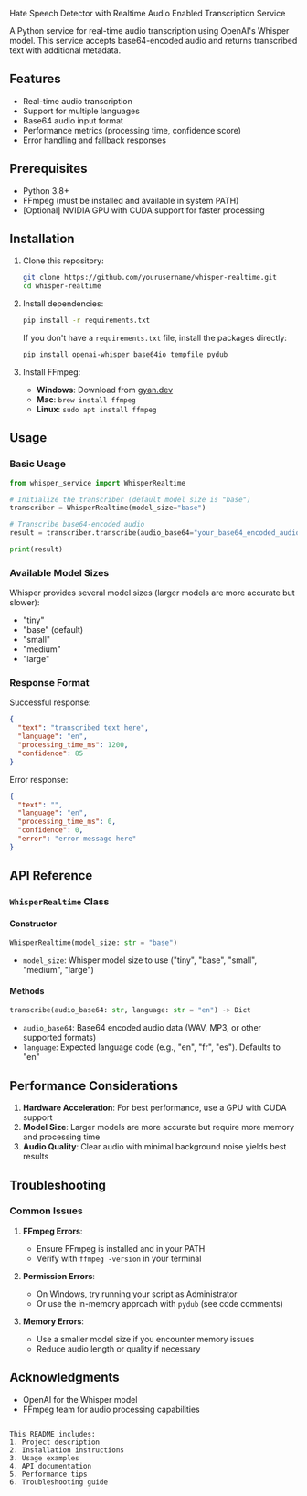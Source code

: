 
Hate Speech Detector with Realtime Audio Enabled Transcription Service

A Python service for real-time audio transcription using OpenAI's Whisper model. This service accepts base64-encoded audio and returns transcribed text with additional metadata.

## Features

- Real-time audio transcription
- Support for multiple languages
- Base64 audio input format
- Performance metrics (processing time, confidence score)
- Error handling and fallback responses

## Prerequisites

- Python 3.8+
- FFmpeg (must be installed and available in system PATH)
- [Optional] NVIDIA GPU with CUDA support for faster processing

## Installation

1. Clone this repository:
   ```bash
   git clone https://github.com/yourusername/whisper-realtime.git
   cd whisper-realtime
   ```

2. Install dependencies:
   ```bash
   pip install -r requirements.txt
   ```

   If you don't have a `requirements.txt` file, install the packages directly:
   ```bash
   pip install openai-whisper base64io tempfile pydub
   ```

3. Install FFmpeg:
   - **Windows**: Download from [gyan.dev](https://www.gyan.dev/ffmpeg/builds/)
   - **Mac**: `brew install ffmpeg`
   - **Linux**: `sudo apt install ffmpeg`

## Usage

### Basic Usage

```python
from whisper_service import WhisperRealtime

# Initialize the transcriber (default model size is "base")
transcriber = WhisperRealtime(model_size="base")

# Transcribe base64-encoded audio
result = transcriber.transcribe(audio_base64="your_base64_encoded_audio", language="en")

print(result)
```

### Available Model Sizes

Whisper provides several model sizes (larger models are more accurate but slower):
- "tiny"
- "base" (default)
- "small"
- "medium"
- "large"

### Response Format

Successful response:
```json
{
  "text": "transcribed text here",
  "language": "en",
  "processing_time_ms": 1200,
  "confidence": 85
}
```

Error response:
```json
{
  "text": "",
  "language": "en",
  "processing_time_ms": 0,
  "confidence": 0,
  "error": "error message here"
}
```

## API Reference

### `WhisperRealtime` Class

#### Constructor
```python
WhisperRealtime(model_size: str = "base")
```
- `model_size`: Whisper model size to use ("tiny", "base", "small", "medium", "large")

#### Methods
```python
transcribe(audio_base64: str, language: str = "en") -> Dict
```
- `audio_base64`: Base64 encoded audio data (WAV, MP3, or other supported formats)
- `language`: Expected language code (e.g., "en", "fr", "es"). Defaults to "en"

## Performance Considerations

1. **Hardware Acceleration**: For best performance, use a GPU with CUDA support
2. **Model Size**: Larger models are more accurate but require more memory and processing time
3. **Audio Quality**: Clear audio with minimal background noise yields best results

## Troubleshooting

### Common Issues

1. **FFmpeg Errors**:
   - Ensure FFmpeg is installed and in your PATH
   - Verify with `ffmpeg -version` in your terminal

2. **Permission Errors**:
   - On Windows, try running your script as Administrator
   - Or use the in-memory approach with `pydub` (see code comments)

3. **Memory Errors**:
   - Use a smaller model size if you encounter memory issues
   - Reduce audio length or quality if necessary

## Acknowledgments

- OpenAI for the Whisper model
- FFmpeg team for audio processing capabilities
```

This README includes:
1. Project description
2. Installation instructions
3. Usage examples
4. API documentation
5. Performance tips
6. Troubleshooting guide

